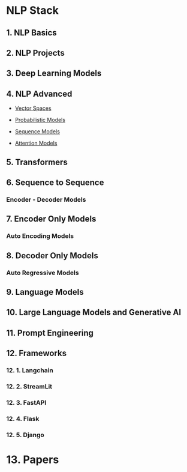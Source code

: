# NLP Stack

## 1. NLP Basics

## 2. NLP Projects

## 3. Deep Learning Models

## 4. NLP Advanced

- [Vector Spaces](https://www.coursera.org/learn/classification-vector-spaces-in-nlp?specialization=natural-language-processing)

- [Probabilistic Models](https://www.coursera.org/learn/probabilistic-models-in-nlp?specialization=natural-language-processing)

- [Sequence Models](https://www.coursera.org/learn/sequence-models-in-nlp?specialization=natural-language-processing)

- [Attention Models](https://www.coursera.org/learn/attention-models-in-nlp?specialization=natural-language-processing)

## 5. Transformers

## 6. Sequence to Sequence 
### Encoder - Decoder Models

## 7. Encoder Only Models
### Auto Encoding Models

## 8. Decoder Only Models 
### Auto Regressive Models

## 9. Language Models 

## 10. Large Language Models and Generative AI

## 11. Prompt Engineering

## 12. Frameworks
### 12. 1. Langchain

### 12. 2. StreamLit

### 12. 3. FastAPI

### 12. 4. Flask

### 12. 5. Django

# 13. Papers